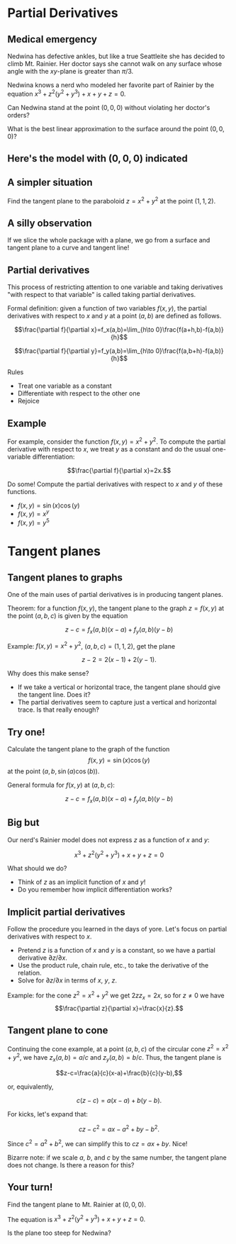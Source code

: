 Partial Derivatives
===================

Medical emergency
-----------------

Nedwina has defective ankles, but like a true Seattleite she has decided
to climb Mt. Rainier. Her doctor says she cannot walk on any surface
whose angle with the $xy$-plane is greater than $\pi/3$.

Nedwina knows a nerd who modeled her favorite part of Rainier by the
equation $x^3+z^2(y^2+y^3)+x+y+z=0.$

Can Nedwina stand at the point $(0,0,0)$ without violating her
doctor's orders?

What is the best linear approximation to the surface around the point
$(0,0,0)$?

Here's the model with $(0,0,0)$ indicated
-------------------------------------------

A simpler situation
-------------------

Find the tangent plane to the paraboloid $z=x^2+y^2$ at the point
$(1,1,2)$.

A silly observation
-------------------

If we slice the whole package with a plane, we go from a surface and
tangent plane to a curve and tangent line!

Partial derivatives
-------------------

This process of restricting attention to one variable and taking
derivatives "with respect to that variable" is called taking partial
derivatives.

Formal definition: given a function of two variables $f(x,y)$, the
partial derivatives with respect to $x$ and $y$ at a point $(a,b)$
are defined as follows.

$$\frac{\partial f}{\partial x}=f_x(a,b)=\lim_{h\to
0}\frac{f(a+h,b)-f(a,b)}{h}$$

$$\frac{\partial f}{\partial y}=f_y(a,b)=\lim_{h\to
0}\frac{f(a,b+h)-f(a,b)}{h}$$

Rules

-   Treat one variable as a constant
-   Differentiate with respect to the other one
-   Rejoice

Example
-------

For example, consider the function $f(x,y)=x^2+y^2$. To compute the
partial derivative with respect to $x$, we treat $y$ as a constant
and do the usual one-variable differentiation:

$$\frac{\partial f}{\partial x}=2x.$$

Do some! Compute the partial derivatives with respect to $x$ and $y$
of these functions.

-   $f(x,y)=\sin(x)\cos(y)$
-   $f(x,y)=x^y$
-   $f(x,y)=y^5$

Tangent planes
==============

Tangent planes to graphs
------------------------

One of the main uses of partial derivatives is in producing tangent
planes.

Theorem: for a function $f(x,y)$, the tangent plane to the graph
$z=f(x,y)$ at the point $(a,b,c)$ is given by the equation

$$z-c=f_x(a,b)(x-a)+f_y(a,b)(y-b)$$

Example: $f(x,y)=x^2+y^2$, $(a,b,c)=(1,1,2)$, get the plane

$$z-2=2(x-1)+2(y-1).$$

Why does this make sense?

-   If we take a vertical or horizontal trace, the tangent plane should
    give the tangent line. Does it?
-   The partial derivatives seem to capture just a vertical and
    horizontal trace. Is that really enough?

Try one!
--------

Calculate the tangent plane to the graph of the function
$$f(x,y)=\sin(x)\cos(y)$$ at the point $(a,b,\sin(a)\cos(b))$.

General formula for $f(x,y)$ at $(a,b,c)$:

$$z-c=f_x(a,b)(x-a)+f_y(a,b)(y-b)$$

Big but
-------

Our nerd's Rainier model does not express $z$ as a function of $x$
and $y$:

$$x^3+z^2(y^2+y^3)+x+y+z=0$$

What should we do?

-   Think of $z$ as an implicit function of $x$ and $y$!
-   Do you remember how implicit differentiation works?

Implicit partial derivatives
----------------------------

Follow the procedure you learned in the days of yore. Let's focus on
partial derivatives with respect to $x$.

-   Pretend $z$ is a function of $x$ and $y$ is a constant, so we
    have a partial derivative $\partial z/\partial x$.
-   Use the product rule, chain rule, etc., to take the derivative of
    the relation.
-   Solve for $\partial z/\partial x$ in terms of $x$, $y$,
    $z$.

Example: for the cone $z^2=x^2+y^2$ we get $2zz_x=2x$, so for
$z\neq 0$ we have $$\frac{\partial z}{\partial
x}=\frac{x}{z}.$$

Tangent plane to cone
---------------------

Continuing the cone example, at a point $(a,b,c)$ of the circular cone
$z^2=x^2+y^2$, we have $z_x(a,b)=a/c$ and $z_y(a,b)=b/c$.
Thus, the tangent plane is

$$z-c=\frac{a}{c}(x-a)+\frac{b}{c}(y-b),$$

or, equivalently,

$$c(z-c)=a(x-a)+b(y-b).$$

For kicks, let's expand that:

$$cz-c^2=ax-a^2+by-b^2.$$

Since $c^2=a^2+b^2$, we can simplify this to $cz=ax+by$. Nice!

Bizarre note: if we scale $a$, $b$, and $c$ by the same number,
the tangent plane does not change. Is there a reason for this?

Your turn!
----------

Find the tangent plane to Mt. Rainier at $(0,0,0)$.

The equation is $x^3+z^2(y^2+y^3)+x+y+z=0.$

Is the plane too steep for Nedwina?
